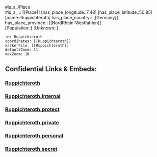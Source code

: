 ﻿---
location: [50.85,7.48] 
mapzoom: [7,12] 
mapmarker: city 
type: City
tags:
- geo/City


SpocWebEntityId: 33835
isDeleted: false
confidential: public

---
#is_a_/Place  
#is_a_ :: [[Place]] 
[has_place_longitude::7.48] 
[has_place_latitude::50.85] 
[name::Ruppichteroth] 
has_place_country:: [[Germany]]  
has_place_province:: [[NordRhein-Westfahlen]]  
[Population::] 
[Unknown::] 


```leaflet
id: Ruppichteroth
coordinates: [[Ruppichteroth]] 
markerFile: [[Ruppichteroth]] 
defaultZoom: 11 
maxZoom: 18
```


## Confidential Links & Embeds: 

### [Ruppichteroth](/_public/Earth/Continent/Europe/Europe~Central/Germany/Germany~West/Nord_Rhein-Westfalen/counties~NW/Rhein-Sieg-Kreis/cities~Rhein-Sieg/Ruppichteroth.md) 

### [Ruppichteroth.internal](/_internal/Earth/Continent/Europe/Europe~Central/Germany/Germany~West/Nord_Rhein-Westfalen/counties~NW/Rhein-Sieg-Kreis/cities~Rhein-Sieg/Ruppichteroth.internal.md) 

### [Ruppichteroth.protect](/_protect/Earth/Continent/Europe/Europe~Central/Germany/Germany~West/Nord_Rhein-Westfalen/counties~NW/Rhein-Sieg-Kreis/cities~Rhein-Sieg/Ruppichteroth.protect.md) 

### [Ruppichteroth.private](/_private/Earth/Continent/Europe/Europe~Central/Germany/Germany~West/Nord_Rhein-Westfalen/counties~NW/Rhein-Sieg-Kreis/cities~Rhein-Sieg/Ruppichteroth.private.md) 

### [Ruppichteroth.personal](/_personal/Earth/Continent/Europe/Europe~Central/Germany/Germany~West/Nord_Rhein-Westfalen/counties~NW/Rhein-Sieg-Kreis/cities~Rhein-Sieg/Ruppichteroth.personal.md) 

### [Ruppichteroth.secret](/_secret/Earth/Continent/Europe/Europe~Central/Germany/Germany~West/Nord_Rhein-Westfalen/counties~NW/Rhein-Sieg-Kreis/cities~Rhein-Sieg/Ruppichteroth.secret.md) 
